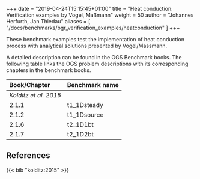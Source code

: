 +++
date = "2019-04-24T15:15:45+01:00"
title = "Heat conduction: Verification examples by Vogel, Maßmann"
weight = 50
author = "Johannes Herfurth, Jan Thiedau"
aliases = [ "/docs/benchmarks/bgr_verification_examples/heatconduction" ]
+++

These benchmark examples test the implementation of
heat conduction process with analytical solutions
presented by Vogel/Massmann.

A detailed description can be found in the OGS Benchmark books.
The following table links the OGS problem descriptions with its corresponding
chapters in the benchmark books.

| Book/Chapter | Benchmark name |
|:--- | :--- |
|*Kolditz et al. 2015*||
|2.1.1  |  t1_1Dsteady|
|2.1.2  |  t1_1Dsource|
|2.1.6  |  t2_1D1bt|
|2.1.7  |  t2_1D2bt|
<!--
| *Kolditz et al. 2016*||
| *Kolditz et al. 2018*||
-->

## References

{{< bib "kolditz:2015" >}}
